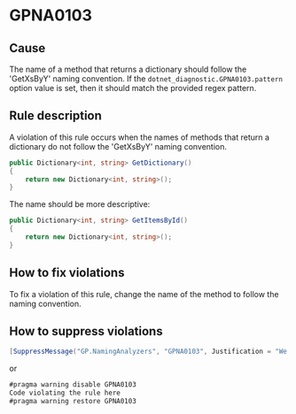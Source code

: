 ﻿# GPNA0103 #

## Cause ##

The name of a method that returns a dictionary should follow the 'GetXsByY'
naming convention. If the `dotnet_diagnostic.GPNA0103.pattern` option value is
set, then it should match the provided regex pattern.

## Rule description ##

A violation of this rule occurs when the names of methods that return a dictionary
do not follow the 'GetXsByY' naming convention.

```csharp
public Dictionary<int, string> GetDictionary()
{
    return new Dictionary<int, string>();
}
```

The name should be more descriptive:

```csharp
public Dictionary<int, string> GetItemsById()
{
    return new Dictionary<int, string>();
}
```

## How to fix violations ##

To fix a violation of this rule, change the name of the method to follow the
naming convention.

## How to suppress violations ##

```csharp
[SuppressMessage("GP.NamingAnalyzers", "GPNA0103", Justification = "We should not follow the naming convention in this case.")]
```

or

```csharp
#pragma warning disable GPNA0103
Code violating the rule here
#pragma warning restore GPNA0103
```
